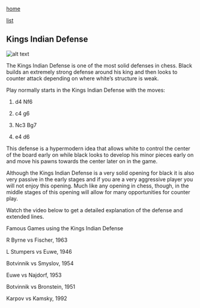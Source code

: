 [home](/zaliczeniowe1awww/)

[list](/zaliczeniowe1awww/list)

## Kings Indian Defense

![alt text](https://www.thechesswebsite.com/wp-content/uploads/2012/07/kings-indian-defense-big.jpg "Kings Indian Defense")


The Kings Indian Defense is one of the most solid defenses in chess. Black builds an extremely strong defense around his king and then looks to counter attack depending on where white’s structure is weak.

Play normally starts in the Kings Indian Defense with the moves:

1. d4 Nf6

2. c4 g6

3. Nc3 Bg7

4. e4 d6

This defense is a hypermodern idea that allows white to control the center of the board early on while black looks to develop his minor pieces early on and move his pawns towards the center later on in the game.

Although the Kings Indian Defense is a very solid opening for black it is also very passive in the early stages and if you are a very aggressive player you will not enjoy this opening. Much like any opening in chess, though, in the middle stages of this opening will allow for many opportunities for counter play.

Watch the video below to get a detailed explanation of the defense and extended lines.









Famous Games using the Kings Indian Defense

R Byrne vs Fischer, 1963

L Stumpers vs Euwe, 1946

Botvinnik vs Smyslov, 1954

Euwe vs Najdorf, 1953

Botvinnik vs Bronstein, 1951

Karpov vs Kamsky, 1992

